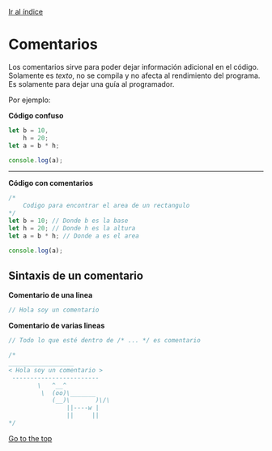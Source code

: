 [Ir al índice](indice.md)

# Comentarios

Los comentarios sirve para poder dejar información adicional en el código. Solamente es _texto_, no se compila y no afecta al rendimiento del programa. Es solamente para dejar una guía al programador.

Por ejemplo:

**Código confuso**

```javascript
let b = 10,
	h = 20;
let a = b * h;

console.log(a);
```

---

**Código con comentarios**

```javascript
/*
    Codigo para encontrar el area de un rectangulo
*/
let b = 10; // Donde b es la base
let h = 20; // Donde h es la altura
let a = b * h; // Donde a es el area

console.log(a);
```

## Sintaxis de un comentario

**Comentario de una linea**

```javascript
// Hola soy un comentario
```

**Comentario de varias lineas**

```javascript
// Todo lo que esté dentro de /* ... */ es comentario

/*
__________________
< Hola soy un comentario >
 ------------------------
        \   ^__^
         \  (oo)\_______
            (__)\       )\/\
                ||----w |
                ||     ||
*/
```

[Go to the top](#comentarios)
